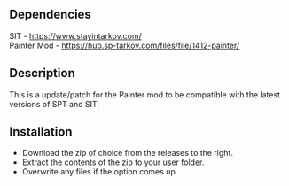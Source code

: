 
## Dependencies
SIT - https://www.stayintarkov.com/  
Painter Mod - https://hub.sp-tarkov.com/files/file/1412-painter/

## Description

This is a update/patch for the Painter mod to be compatible with the latest versions of SPT and SIT.

## Installation

- Download the zip of choice from the releases to the right.
- Extract the contents of the zip to your user folder.
- Overwrite any files if the option comes up.

